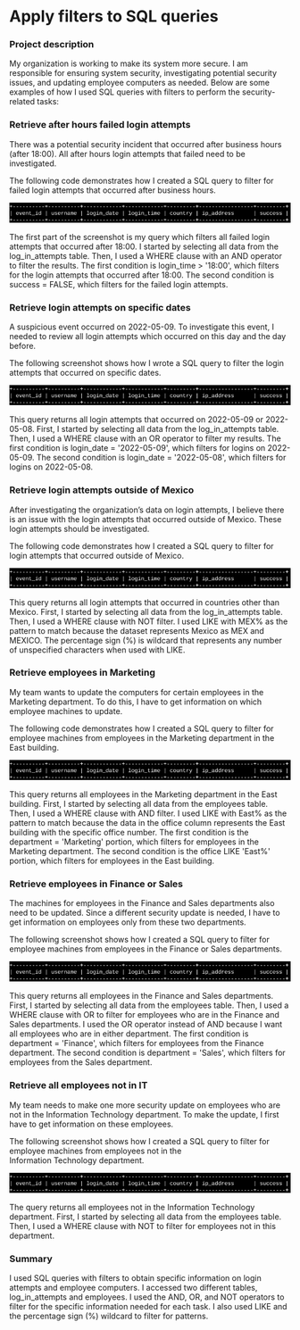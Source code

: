 # Apply filters to SQL queries

### Project description
My organization is working to make its system more secure. I am responsible for ensuring system security, 
investigating potential security issues, and updating employee computers as needed. 
Below are some examples of how I used SQL queries with filters to perform the security-related tasks:

### Retrieve after hours failed login attempts

There was a potential security incident that occurred after business hours (after 18:00). 
All after hours login attempts that failed need to be investigated.

The following code demonstrates how I created a SQL query to filter for failed login attempts that occurred 
after business hours.

![Retrieve after hours failed login attempts](img/image1.png)

The first part of the screenshot is my query which filters all failed login attempts that occurred after 18:00. 
I started by selecting all data from the log_in_attempts table. Then, I used a WHERE clause with an AND operator 
to filter the results. The first condition is login_time > '18:00', which filters for the login attempts that 
occurred after 18:00. The second condition is success = FALSE, which filters for the failed login attempts. 

### Retrieve login attempts on specific dates

A suspicious event occurred on 2022-05-09. To investigate this event, I needed to review all login attempts 
which occurred on this day and the day before.

The following screenshot shows how I wrote a SQL query to filter the login attempts that occurred on specific dates.

![Retrieve login attempts on specific dates](img/image1.png)

This query returns all login attempts that occurred on 2022-05-09 or 2022-05-08. First, I started by selecting 
all data from the log_in_attempts table. Then, I used a WHERE clause with an OR operator to filter my results. 
The first condition is login_date = '2022-05-09', which filters for logins on 2022-05-09. The second condition 
is login_date = '2022-05-08', which filters for logins on 2022-05-08.

### Retrieve login attempts outside of Mexico

After investigating the organization’s data on login attempts, I believe there is an issue with the login attempts 
that occurred outside of Mexico. These login attempts should be investigated.

The following code demonstrates how I created a SQL query to filter for login attempts that occurred outside of Mexico.

![Retrieve login attempts outside of Mexico](img/image1.png)

This query returns all login attempts that occurred in countries other than Mexico. First, I started by selecting 
all data from the log_in_attempts table. Then, I used a WHERE clause with NOT filter. I used LIKE with MEX% as the 
pattern to match because the dataset represents Mexico as MEX and MEXICO. The percentage sign (%) is wildcard that 
represents any number of unspecified characters when used with LIKE. 

### Retrieve employees in Marketing

My team wants to update the computers for certain employees in the Marketing department. To do this, I have to get 
information on which employee machines to update.

The following code demonstrates how I created a SQL query to filter for employee machines from employees in the 
Marketing department in the East building.

![Retrieve employees in Marketing](img/image1.png)

This query returns all employees in the Marketing department in the East building. First, I started by selecting 
all data from the employees table. Then, I used a WHERE clause with AND filter. I used LIKE with East% as the pattern 
to match because the data in the office column represents the East building with the specific office number. The 
first condition is the department = 'Marketing' portion, which filters for employees in the Marketing department. 
The second condition is the office LIKE 'East%' portion, which filters for employees in the East building.

### Retrieve employees in Finance or Sales

The machines for employees in the Finance and Sales departments also need to be updated. Since a different security 
update is needed, I have to get information on employees only from these two departments.

The following screenshot shows how I created a SQL query to filter for employee machines from employees in the 
Finance or Sales departments.

![Retrieve employees in Finance or Sales](img/image1.png)

This query returns all employees in the Finance and Sales departments. First, I started by selecting all data 
from the employees table. 
Then, I used a WHERE clause with OR to filter for employees who are in the Finance and Sales departments. I used the 
OR operator instead of AND because I want all employees who are in either department. The first condition is 
department = 'Finance', which filters for employees from the Finance department. The second condition is 
department = 'Sales', which filters for employees from the Sales department.

### Retrieve all employees not in IT

My team needs to make one more security update on employees who are not in the Information Technology department. 
To make the update, I first have to get information on these employees.

The following screenshot shows how I created a SQL query to filter for employee machines from employees not in the  
Information Technology department.

![Retrieve all employees not in IT](img/image1.png)

The query returns all employees not in the Information Technology department. First, I started by selecting 
all data from the employees table. Then, I used a WHERE clause with NOT to filter for employees not in this 
department.


### Summary

I used SQL queries with filters to obtain specific information on login attempts and employee computers. 
I accessed two different tables, log_in_attempts and employees. I used the AND, OR, and NOT operators to filter 
for the specific information needed for each task. I also used LIKE and the percentage sign (%) wildcard to 
filter for patterns.
